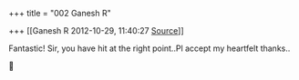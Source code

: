 +++
title = "002 Ganesh R"

+++
[[Ganesh R	2012-10-29, 11:40:27 [Source](https://groups.google.com/g/bvparishat/c/QUTBl_Ryk5s)]]



Fantastic! Sir, you have hit at the right point..Pl accept my heartfelt thanks..  



